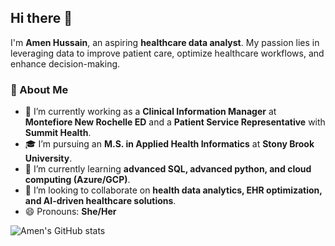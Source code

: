 ## Hi there 👋

I'm **Amen Hussain**, an aspiring **healthcare data analyst**. My passion lies in leveraging data to improve patient care, optimize healthcare workflows, and enhance decision-making.  

### 🚀 About Me  
- 🔭 I’m currently working as a **Clinical Information Manager** at **Montefiore New Rochelle ED** and a **Patient Service Representative** with **Summit Health**.  
- 🎓 I’m pursuing an **M.S. in Applied Health Informatics** at **Stony Brook University**.  
- 🌱 I’m currently learning **advanced SQL, advanced python, and cloud computing (Azure/GCP)**.  
- 👯 I’m looking to collaborate on **health data analytics, EHR optimization, and AI-driven healthcare solutions**.  
- 😄 Pronouns: **She/Her**  

![Amen's GitHub stats](https://github-readme-stats.vercel.app/api?username=amen-hussain&show_icons=true&theme=tokyonight)

